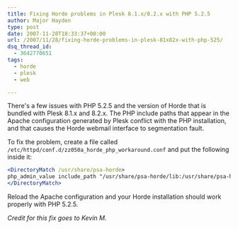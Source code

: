 ```yaml
---
title: Fixing Horde problems in Plesk 8.1.x/8.2.x with PHP 5.2.5
author: Major Hayden
type: post
date: 2007-11-28T18:33:37+00:00
url: /2007/11/28/fixing-horde-problems-in-plesk-81x82x-with-php-525/
dsq_thread_id:
  - 3642770651
tags:
  - horde
  - plesk
  - web

---
```

There's a few issues with PHP 5.2.5 and the version of Horde that is bundled with Plesk 8.1.x and 8.2.x. The PHP include paths that appear in the Apache configuration generated by Plesk conflict with the PHP installation, and that causes the Horde webmail interface to segmentation fault.

To fix the problem, create a file called `/etc/httpd/conf.d/zz050a_horde_php_workaround.conf` and put the following inside it:

```apache
<DirectoryMatch /usr/share/psa-horde>
php_admin_value include_path "/usr/share/psa-horde/lib:/usr/share/psa-horde:/usr/share/psa-horde/pear:."
</DirectoryMatch>
```

Reload the Apache configuration and your Horde installation should work properly with PHP 5.2.5.

_Credit for this fix goes to Kevin M._
